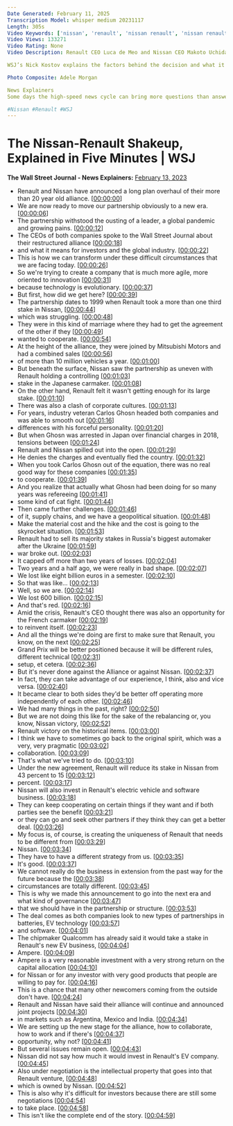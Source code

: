 ```yaml
---
Date Generated: February 11, 2025
Transcription Model: whisper medium 20231117
Length: 305s
Video Keywords: ['nissan', 'renault', 'nissan renault', 'nissan renault alliance', 'nissan renault business', 'nissan renault story', 'nissan renault merger', 'nissan renault news', 'nissan renault alliance future', 'Luca de Meo', 'Makoto Uchida', 'makoto uchida nissan', 'car companies', 'automakers', 'renault nissan mitsubishi alliance', 'renault nissan', 'nissan renault ceo', 'renault ev', 'ev', 'wsj', 'nissan electric car', 'nissan ev', 'nissan renault shakeup', 'nissan renault shakeup explained', 'ceo renault', 'carlos ghosn', 'bnss']
Video Views: 133271
Video Rating: None
Video Description: Renault CEO Luca de Meo and Nissan CEO Makoto Uchida spoke to The Wall Street Journal about the reorganization of their alliance in a deal that gives both companies more autonomy. The alliance was plagued by rivalry and suspicion, rising when Carlos Ghosn was ousted as the companies' leader.

WSJ’s Nick Kostov explains the factors behind the decision and what it means for auto makers and investors. 

Photo Composite: Adele Morgan

News Explainers
Some days the high-speed news cycle can bring more questions than answers. WSJ’s news explainers break down the day's biggest stories into bite-size pieces to help you make sense of the news.

#Nissan #Renault #WSJ
---
```


# The Nissan-Renault Shakeup, Explained in Five Minutes | WSJ
**The Wall Street Journal - News Explainers:** [February 13, 2023](https://www.youtube.com/watch?v=eFZgQIYOB5M)
*  Renault and Nissan have announced a long plan overhaul of their more than 20 year old alliance. [[00:00:00](https://www.youtube.com/watch?v=eFZgQIYOB5M&t=0.0s)]
*  We are now ready to move our partnership obviously to a new era. [[00:00:06](https://www.youtube.com/watch?v=eFZgQIYOB5M&t=6.28s)]
*  The partnership withstood the ousting of a leader, a global pandemic and growing pains. [[00:00:12](https://www.youtube.com/watch?v=eFZgQIYOB5M&t=12.08s)]
*  The CEOs of both companies spoke to the Wall Street Journal about their restructured alliance [[00:00:18](https://www.youtube.com/watch?v=eFZgQIYOB5M&t=18.400000000000002s)]
*  and what it means for investors and the global industry. [[00:00:22](https://www.youtube.com/watch?v=eFZgQIYOB5M&t=22.84s)]
*  This is how we can transform under these difficult circumstances that we are facing today. [[00:00:26](https://www.youtube.com/watch?v=eFZgQIYOB5M&t=26.28s)]
*  So we're trying to create a company that is much more agile, more oriented to innovation [[00:00:31](https://www.youtube.com/watch?v=eFZgQIYOB5M&t=31.96s)]
*  because technology is evolutionary. [[00:00:37](https://www.youtube.com/watch?v=eFZgQIYOB5M&t=37.08s)]
*  But first, how did we get here? [[00:00:39](https://www.youtube.com/watch?v=eFZgQIYOB5M&t=39.8s)]
*  The partnership dates to 1999 when Renault took a more than one third stake in Nissan, [[00:00:44](https://www.youtube.com/watch?v=eFZgQIYOB5M&t=44.28s)]
*  which was struggling. [[00:00:48](https://www.youtube.com/watch?v=eFZgQIYOB5M&t=48.88s)]
*  They were in this kind of marriage where they had to get the agreement of the other if they [[00:00:49](https://www.youtube.com/watch?v=eFZgQIYOB5M&t=49.88s)]
*  wanted to cooperate. [[00:00:54](https://www.youtube.com/watch?v=eFZgQIYOB5M&t=54.400000000000006s)]
*  At the height of the alliance, they were joined by Mitsubishi Motors and had a combined sales [[00:00:56](https://www.youtube.com/watch?v=eFZgQIYOB5M&t=56.28s)]
*  of more than 10 million vehicles a year. [[00:01:00](https://www.youtube.com/watch?v=eFZgQIYOB5M&t=60.28s)]
*  But beneath the surface, Nissan saw the partnership as uneven with Renault holding a controlling [[00:01:03](https://www.youtube.com/watch?v=eFZgQIYOB5M&t=63.6s)]
*  stake in the Japanese carmaker. [[00:01:08](https://www.youtube.com/watch?v=eFZgQIYOB5M&t=68.04s)]
*  On the other hand, Renault felt it wasn't getting enough for its large stake. [[00:01:10](https://www.youtube.com/watch?v=eFZgQIYOB5M&t=70.2s)]
*  There was also a clash of corporate cultures. [[00:01:13](https://www.youtube.com/watch?v=eFZgQIYOB5M&t=73.68s)]
*  For years, industry veteran Carlos Ghosn headed both companies and was able to smooth out [[00:01:16](https://www.youtube.com/watch?v=eFZgQIYOB5M&t=76.74000000000001s)]
*  differences with his forceful personality. [[00:01:20](https://www.youtube.com/watch?v=eFZgQIYOB5M&t=80.88s)]
*  But when Ghosn was arrested in Japan over financial charges in 2018, tensions between [[00:01:24](https://www.youtube.com/watch?v=eFZgQIYOB5M&t=84.68s)]
*  Renault and Nissan spilled out into the open. [[00:01:29](https://www.youtube.com/watch?v=eFZgQIYOB5M&t=89.12s)]
*  He denies the charges and eventually fled the country. [[00:01:32](https://www.youtube.com/watch?v=eFZgQIYOB5M&t=92.28s)]
*  When you took Carlos Ghosn out of the equation, there was no real good way for these companies [[00:01:35](https://www.youtube.com/watch?v=eFZgQIYOB5M&t=95.2s)]
*  to cooperate. [[00:01:39](https://www.youtube.com/watch?v=eFZgQIYOB5M&t=99.66000000000001s)]
*  And you realize that actually what Ghosn had been doing for so many years was refereeing [[00:01:41](https://www.youtube.com/watch?v=eFZgQIYOB5M&t=101.0s)]
*  some kind of cat fight. [[00:01:44](https://www.youtube.com/watch?v=eFZgQIYOB5M&t=104.24000000000001s)]
*  Then came further challenges. [[00:01:46](https://www.youtube.com/watch?v=eFZgQIYOB5M&t=106.28s)]
*  of it, supply chains, and we have a geopolitical situation. [[00:01:48](https://www.youtube.com/watch?v=eFZgQIYOB5M&t=108.32s)]
*  Make the material cost and the hike and the cost is going to the skyrocket situation. [[00:01:53](https://www.youtube.com/watch?v=eFZgQIYOB5M&t=113.24s)]
*  Renault had to sell its majority stakes in Russia's biggest automaker after the Ukraine [[00:01:59](https://www.youtube.com/watch?v=eFZgQIYOB5M&t=119.39999999999999s)]
*  war broke out. [[00:02:03](https://www.youtube.com/watch?v=eFZgQIYOB5M&t=123.16s)]
*  It capped off more than two years of losses. [[00:02:04](https://www.youtube.com/watch?v=eFZgQIYOB5M&t=124.58s)]
*  Two years and a half ago, we were really in bad shape. [[00:02:07](https://www.youtube.com/watch?v=eFZgQIYOB5M&t=127.22s)]
*  We lost like eight billion euros in a semester. [[00:02:10](https://www.youtube.com/watch?v=eFZgQIYOB5M&t=130.95999999999998s)]
*  So that was like... [[00:02:13](https://www.youtube.com/watch?v=eFZgQIYOB5M&t=133.84s)]
*  Well, so we are. [[00:02:14](https://www.youtube.com/watch?v=eFZgQIYOB5M&t=134.84s)]
*  We lost 600 billion. [[00:02:15](https://www.youtube.com/watch?v=eFZgQIYOB5M&t=135.84s)]
*  And that's red. [[00:02:16](https://www.youtube.com/watch?v=eFZgQIYOB5M&t=136.84s)]
*  Amid the crisis, Renault's CEO thought there was also an opportunity for the French carmaker [[00:02:19](https://www.youtube.com/watch?v=eFZgQIYOB5M&t=139.12s)]
*  to reinvent itself. [[00:02:23](https://www.youtube.com/watch?v=eFZgQIYOB5M&t=143.36s)]
*  And all the things we're doing are first to make sure that Renault, you know, on the next [[00:02:25](https://www.youtube.com/watch?v=eFZgQIYOB5M&t=145.36s)]
*  Grand Prix will be better positioned because it will be different rules, different technical [[00:02:31](https://www.youtube.com/watch?v=eFZgQIYOB5M&t=151.16s)]
*  setup, et cetera. [[00:02:36](https://www.youtube.com/watch?v=eFZgQIYOB5M&t=156.12s)]
*  But it's never done against the Alliance or against Nissan. [[00:02:37](https://www.youtube.com/watch?v=eFZgQIYOB5M&t=157.68s)]
*  In fact, they can take advantage of our experience, I think, also and vice versa. [[00:02:40](https://www.youtube.com/watch?v=eFZgQIYOB5M&t=160.8s)]
*  It became clear to both sides they'd be better off operating more independently of each other. [[00:02:46](https://www.youtube.com/watch?v=eFZgQIYOB5M&t=166.04000000000002s)]
*  We had many things in the past, right? [[00:02:50](https://www.youtube.com/watch?v=eFZgQIYOB5M&t=170.34s)]
*  But we are not doing this like for the sake of the rebalancing or, you know, Nissan victory, [[00:02:52](https://www.youtube.com/watch?v=eFZgQIYOB5M&t=172.44s)]
*  Renault victory on the historical items. [[00:03:00](https://www.youtube.com/watch?v=eFZgQIYOB5M&t=180.12s)]
*  I think we have to sometimes go back to the original spirit, which was a very, very pragmatic [[00:03:02](https://www.youtube.com/watch?v=eFZgQIYOB5M&t=182.92000000000002s)]
*  collaboration. [[00:03:09](https://www.youtube.com/watch?v=eFZgQIYOB5M&t=189.56s)]
*  That's what we've tried to do. [[00:03:10](https://www.youtube.com/watch?v=eFZgQIYOB5M&t=190.56s)]
*  Under the new agreement, Renault will reduce its stake in Nissan from 43 percent to 15 [[00:03:12](https://www.youtube.com/watch?v=eFZgQIYOB5M&t=192.68s)]
*  percent. [[00:03:17](https://www.youtube.com/watch?v=eFZgQIYOB5M&t=197.44s)]
*  Nissan will also invest in Renault's electric vehicle and software business. [[00:03:18](https://www.youtube.com/watch?v=eFZgQIYOB5M&t=198.44s)]
*  They can keep cooperating on certain things if they want and if both parties see the benefit [[00:03:21](https://www.youtube.com/watch?v=eFZgQIYOB5M&t=201.92000000000002s)]
*  or they can go and seek other partners if they think they can get a better deal. [[00:03:26](https://www.youtube.com/watch?v=eFZgQIYOB5M&t=206.56s)]
*  My focus is, of course, is creating the uniqueness of Renault that needs to be different from [[00:03:29](https://www.youtube.com/watch?v=eFZgQIYOB5M&t=209.94s)]
*  Nissan. [[00:03:34](https://www.youtube.com/watch?v=eFZgQIYOB5M&t=214.4s)]
*  They have to have a different strategy from us. [[00:03:35](https://www.youtube.com/watch?v=eFZgQIYOB5M&t=215.52s)]
*  It's good. [[00:03:37](https://www.youtube.com/watch?v=eFZgQIYOB5M&t=217.8s)]
*  We cannot really do the business in extension from the past way for the future because the [[00:03:38](https://www.youtube.com/watch?v=eFZgQIYOB5M&t=218.8s)]
*  circumstances are totally different. [[00:03:45](https://www.youtube.com/watch?v=eFZgQIYOB5M&t=225.16000000000003s)]
*  This is why we made this announcement to go into the next era and what kind of governance [[00:03:47](https://www.youtube.com/watch?v=eFZgQIYOB5M&t=227.12s)]
*  that we should have in the partnership or structure. [[00:03:53](https://www.youtube.com/watch?v=eFZgQIYOB5M&t=233.20000000000002s)]
*  The deal comes as both companies look to new types of partnerships in batteries, EV technology [[00:03:57](https://www.youtube.com/watch?v=eFZgQIYOB5M&t=237.0s)]
*  and software. [[00:04:01](https://www.youtube.com/watch?v=eFZgQIYOB5M&t=241.84s)]
*  The chipmaker Qualcomm has already said it would take a stake in Renault's new EV business, [[00:04:04](https://www.youtube.com/watch?v=eFZgQIYOB5M&t=244.76s)]
*  Ampere. [[00:04:09](https://www.youtube.com/watch?v=eFZgQIYOB5M&t=249.44s)]
*  Ampere is a very reasonable investment with a very strong return on the capital allocation [[00:04:10](https://www.youtube.com/watch?v=eFZgQIYOB5M&t=250.44s)]
*  for Nissan or for any investor with very good products that people are willing to pay for. [[00:04:16](https://www.youtube.com/watch?v=eFZgQIYOB5M&t=256.68s)]
*  This is a chance that many other newcomers coming from the outside don't have. [[00:04:24](https://www.youtube.com/watch?v=eFZgQIYOB5M&t=264.56s)]
*  Renault and Nissan have said their alliance will continue and announced joint projects [[00:04:30](https://www.youtube.com/watch?v=eFZgQIYOB5M&t=270.64s)]
*  in markets such as Argentina, Mexico and India. [[00:04:34](https://www.youtube.com/watch?v=eFZgQIYOB5M&t=274.16s)]
*  We are setting up the new stage for the alliance, how to collaborate, how to work and if there's [[00:04:37](https://www.youtube.com/watch?v=eFZgQIYOB5M&t=277.32000000000005s)]
*  opportunity, why not? [[00:04:41](https://www.youtube.com/watch?v=eFZgQIYOB5M&t=281.16s)]
*  But several issues remain open. [[00:04:43](https://www.youtube.com/watch?v=eFZgQIYOB5M&t=283.16s)]
*  Nissan did not say how much it would invest in Renault's EV company. [[00:04:45](https://www.youtube.com/watch?v=eFZgQIYOB5M&t=285.44s)]
*  Also under negotiation is the intellectual property that goes into that Renault venture, [[00:04:48](https://www.youtube.com/watch?v=eFZgQIYOB5M&t=288.98s)]
*  which is owned by Nissan. [[00:04:52](https://www.youtube.com/watch?v=eFZgQIYOB5M&t=292.92s)]
*  This is also why it's difficult for investors because there are still some negotiations [[00:04:54](https://www.youtube.com/watch?v=eFZgQIYOB5M&t=294.56s)]
*  to take place. [[00:04:58](https://www.youtube.com/watch?v=eFZgQIYOB5M&t=298.18s)]
*  This isn't like the complete end of the story. [[00:04:59](https://www.youtube.com/watch?v=eFZgQIYOB5M&t=299.18s)]
